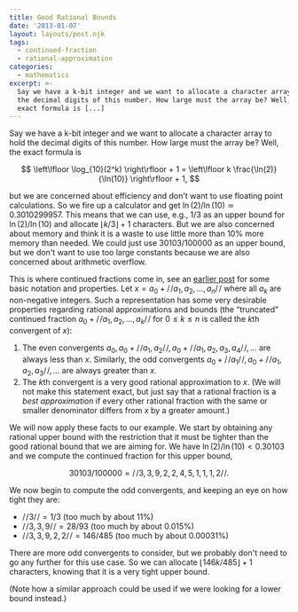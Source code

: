 ```yaml
---
title: Good Rational Bounds
date: '2013-01-07'
layout: layouts/post.njk
tags:
  - continued-fraction
  - rational-approximation
categories:
  - mathematics
excerpt: >-
  Say we have a k-bit integer and we want to allocate a character array to hold
  the decimal digits of this number. How large must the array be? Well, the
  exact formula is [...]
---
```


Say we have a k-bit integer and we want to allocate a character array to hold the decimal digits of this number. How large must the array be? Well, the exact formula is

$$
\left\lfloor \log_{10}(2^k) \right\rfloor + 1 = \left\lfloor k \frac{\ln(2)}{\ln(10)} \right\rfloor + 1,
$$

but we are concerned about efficiency and don't want to use floating point calculations. So we fire up a calculator and get $\ln(2) / \ln(10) \simeq 0.3010299957$. This means that we can use, e.g., $1/3$ as an upper bound for $\ln(2) / \ln(10)$ and allocate $\lfloor k / 3 \rfloor + 1$ characters. But we are also concerned about memory and think it is a waste to use little more than 10% more memory than needed. We could just use $30103/100000$ as an upper bound, but we don't want to use too large constants because we are also concerned about arithmetic overflow.

This is where continued fractions come in, see an [earlier post](/blog/2009/11/continued-fractions-and-continuants) for some basic notation and properties. Let $x = a_0 + /\!/a_1, a_2, \ldots, a_n/\!/$ where all $a_k$ are non-negative integers. Such a representation has some very desirable properties regarding rational approximations and bounds (the &#8220;truncated&#8221; continued fraction $a_0 + /\!/a_1, a_2, \ldots, a_k/\!/$ for $0 \leq k \leq n$ is called the $k$th convergent of $x$):

1. The even convergents $a_0, a_0 + /\!/ a_1, a_2 /\!/, a_0 + /\!/ a_1, a_2, a_3, a_4 /\!/, \ldots$ are always less than $x$. Similarly, the odd convergents $a_0 + /\!/ a_1 /\!/, a_0 + /\!/ a_1, a_2, a_3 /\!/, \ldots$ are always greater than $x$.
2. The $k$th convergent is a very good rational approximation to $x$. (We will not make this statement exact, but just say that a rational fraction is a *best approximation* if every other rational fraction with the same or smaller denominator differs from $x$ by a greater amount.)

We will now apply these facts to our example. We start by obtaining any rational upper bound with the restriction that it must be tighter than the good rational bound that we are aiming for. We have $\ln(2) / \ln(10) < 0.30103$ and we compute the continued fraction for this upper bound,

$$
30103/100000 = /\!/ 3, 3, 9, 2, 2, 4, 5, 1, 1, 1, 2 /\!/.
$$

We now begin to compute the odd convergents, and keeping an eye on how tight they are:

*   $/\!/ 3 /\!/ = 1/3$ (too much by about 11%)
*   $/\!/ 3, 3, 9 /\!/ = 28/93$ (too much by about 0.015%)
*   $/\!/ 3, 3, 9, 2, 2 /\!/ = 146/485$ (too much by about 0.00031%)

There are more odd convergents to consider, but we probably don't need to go any further for this use case. So we can allocate $\lfloor 146 k / 485 \rfloor + 1$ characters, knowing that it is a very tight upper bound.

(Note how a similar approach could be used if we were looking for a lower bound instead.)
